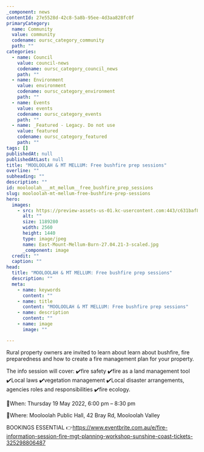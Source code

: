 ```yaml
---
_component: news
contentId: 27e5528d-42c8-5a8b-95ee-4d3aa828fc0f
primaryCategory:
  name: Community
  value: community
  codename: oursc_category_community
  path: ""
categories:
  - name: Council
    value: council-news
    codename: oursc_category_council_news
    path: ""
  - name: Environment
    value: environment
    codename: oursc_category_environment
    path: ""
  - name: Events
    value: events
    codename: oursc_category_events
    path: ""
  - name: _Featured - Legacy. Do not use
    value: featured
    codename: oursc_category_featured
    path: ""
tags: []
publishedAt: null
publishedAtLast: null
title: "MOOLOOLAH & MT MELLUM: Free bushfire prep sessions"
overline: ""
subheading: ""
description: ""
id: mooloolah___mt_mellum__free_bushfire_prep_sessions
slug: mooloolah-mt-mellum-free-bushfire-prep-sessions
hero:
  images:
    - src: https://preview-assets-us-01.kc-usercontent.com:443/c631baf8-1b46-001f-580c-d0001b68b4a8/49a5600d-4b17-4bd5-86f9-11b8c8c3e2ea/East-Mount-Mellum-Burn-27.04.21-3-scaled.jpg
      alt: ""
      size: 1189280
      width: 2560
      height: 1440
      type: image/jpeg
      name: East-Mount-Mellum-Burn-27.04.21-3-scaled.jpg
      _component: image
  credit: ""
  caption: ""
head:
  title: "MOOLOOLAH & MT MELLUM: Free bushfire prep sessions"
  description: ""
  meta:
    - name: keywords
      content: ""
    - name: title
      content: "MOOLOOLAH & MT MELLUM: Free bushfire prep sessions"
    - name: description
      content: ""
    - name: image
      image: ""

---
```

Rural property owners are invited to learn about learn about bushfire, fire preparedness and how to create a fire management plan for your property.

The info session will cover: ✔️fire safety ✔️fire as a land management tool ✔️Local laws ✔️vegetation management ✔️Local disaster arrangements, agencies roles and responsibilities ✔️fire ecology.

📅When: Thursday 19 May 2022, 6:00 pm – 8:30 pm

📍Where: Mooloolah Public Hall, 42 Bray Rd, Mooloolah Valley

BOOKINGS ESSENTIAL 👉<https://www.eventbrite.com.au/e/fire-information-session-fire-mgt-planning-workshop-sunshine-coast-tickets-325298806487>
